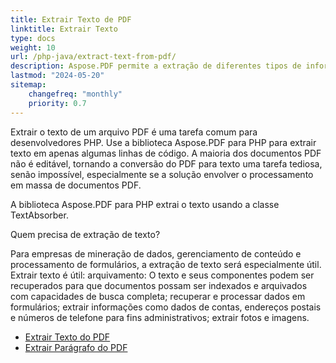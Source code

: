 ```yaml
---
title: Extrair Texto de PDF 
linktitle: Extrair Texto 
type: docs
weight: 10
url: /php-java/extract-text-from-pdf/
description: Aspose.PDF permite a extração de diferentes tipos de informações. Esta seção contém artigos sobre extração de texto de documentos PDF usando Aspose.PDF para PHP.
lastmod: "2024-05-20"
sitemap:
    changefreq: "monthly"
    priority: 0.7
---
```


Extrair o texto de um arquivo PDF é uma tarefa comum para desenvolvedores PHP. Use a biblioteca Aspose.PDF para PHP para extrair texto em apenas algumas linhas de código. A maioria dos documentos PDF não é editável, tornando a conversão do PDF para texto uma tarefa tediosa, senão impossível, especialmente se a solução envolver o processamento em massa de documentos PDF.

A biblioteca Aspose.PDF para PHP extrai o texto usando a classe TextAbsorber.

Quem precisa de extração de texto?

Para empresas de mineração de dados, gerenciamento de conteúdo e processamento de formulários, a extração de texto será especialmente útil.
 Extrair texto é útil: arquivamento: O texto e seus componentes podem ser recuperados para que documentos possam ser indexados e arquivados com capacidades de busca completa; recuperar e processar dados em formulários; extrair informações como dados de contas, endereços postais e números de telefone para fins administrativos; extrair fotos e imagens.

- [Extrair Texto do PDF](/pdf/php-java/extract-text-from-all-pdf/)
- [Extrair Parágrafo do PDF](/pdf/php-java/extract-paragraph-from-pdf/)